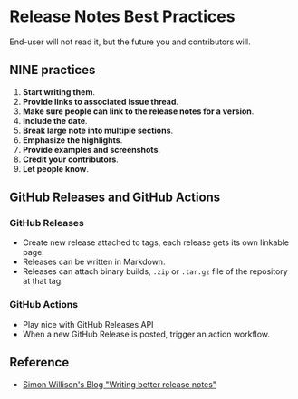 # Release Notes Best Practices

<!-- tl;dr starts -->

End-user will not read it, but the future you and contributors will.

<!-- tl;dr ends -->

## NINE practices

1. **Start writing them**.
1. **Provide links to associated issue thread**.
1. **Make sure people can link to the release notes for a version**.
1. **Include the date**.
1. **Break large note into multiple sections**.
1. **Emphasize the highlights**.
1. **Provide examples and screenshots**.
1. **Credit your contributors**.
1. **Let people know**.

## GitHub Releases and GitHub Actions

### GitHub Releases

- Create new release attached to tags, each release gets its own linkable page.
- Releases can be written in Markdown.
- Releases can attach binary builds, `.zip` or `.tar.gz` file of the repository at that tag.

### GitHub Actions

- Play nice with GitHub Releases API
- When a new GitHub Release is posted, trigger an action workflow.

## Reference

- [Simon Willison's Blog "Writing better release notes"](https://simonwillison.net/2022/Jan/31/release-notes/)

